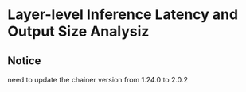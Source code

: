 # Layer-level Inference Latency and Output Size Analysiz

## Notice

need to update the chainer version from 1.24.0 to 2.0.2
